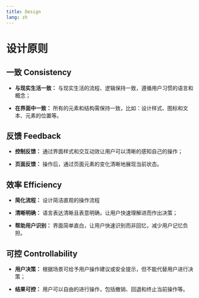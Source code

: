 ```yaml
---
title: Design
lang: zh
---
```


# 设计原则

## 一致 Consistency

- **与现实生活一致：** 与现实生活的流程、逻辑保持一致，遵循用户习惯的语言和概念；

- **在界面中一致：** 所有的元素和结构需保持一致，比如：设计样式、图标和文本、元素的位置等。

## 反馈 Feedback

- **控制反馈：** 通过界面样式和交互动效让用户可以清晰的感知自己的操作；

- **页面反馈：** 操作后，通过页面元素的变化清晰地展现当前状态。

## 效率 Efficiency

- **简化流程：** 设计简洁直观的操作流程

- **清晰明确：** 语言表达清晰且表意明确，让用户快速理解进而作出决策；

- **帮助用户识别：** 界面简单直白，让用户快速识别而非回忆，减少用户记忆负担。

## 可控 Controllability

- **用户决策：** 根据场景可给予用户操作建议或安全提示，但不能代替用户进行决策；

- **结果可控：** 用户可以自由的进行操作，包括撤销、回退和终止当前操作等。
